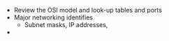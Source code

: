 - Review the OSI model and look-up tables and ports
- Major networking identifies
	- Subnet masks, IP addresses, 
- 